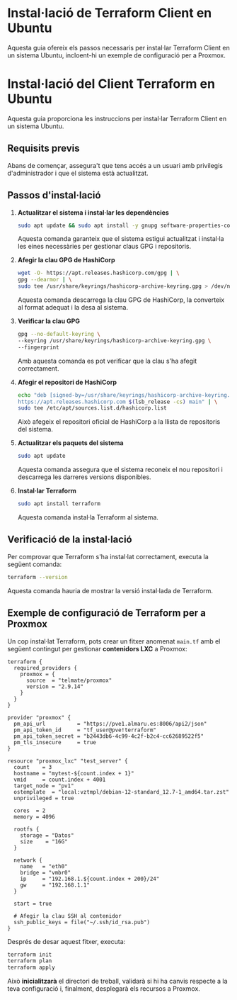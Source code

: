 # Instal·lació de Terraform Client en Ubuntu

Aquesta guia ofereix els passos necessaris per instal·lar Terraform Client en un sistema Ubuntu, incloent-hi un exemple de configuració per a Proxmox.

# Instal·lació del Client Terraform en Ubuntu

Aquesta guia proporciona les instruccions per instal·lar Terraform Client en un sistema Ubuntu.

## Requisits previs

Abans de començar, assegura't que tens accés a un usuari amb privilegis d'administrador i que el sistema està actualitzat.

## Passos d'instal·lació

1. **Actualitzar el sistema i instal·lar les dependències**  
   ```bash
   sudo apt update && sudo apt install -y gnupg software-properties-common
   ```
   Aquesta comanda garanteix que el sistema estigui actualitzat i instal·la les eines necessàries per gestionar claus GPG i repositoris.

2. **Afegir la clau GPG de HashiCorp**  
   ```bash
   wget -O- https://apt.releases.hashicorp.com/gpg | \
   gpg --dearmor | \
   sudo tee /usr/share/keyrings/hashicorp-archive-keyring.gpg > /dev/null
   ```
   Aquesta comanda descarrega la clau GPG de HashiCorp, la converteix al format adequat i la desa al sistema.

3. **Verificar la clau GPG**  
   ```bash
   gpg --no-default-keyring \
   --keyring /usr/share/keyrings/hashicorp-archive-keyring.gpg \
   --fingerprint
   ```
   Amb aquesta comanda es pot verificar que la clau s'ha afegit correctament.

4. **Afegir el repositori de HashiCorp**  
   ```bash
   echo "deb [signed-by=/usr/share/keyrings/hashicorp-archive-keyring.gpg] \
   https://apt.releases.hashicorp.com $(lsb_release -cs) main" | \
   sudo tee /etc/apt/sources.list.d/hashicorp.list
   ```
   Això afegeix el repositori oficial de HashiCorp a la llista de repositoris del sistema.

5. **Actualitzar els paquets del sistema**  
   ```bash
   sudo apt update
   ```
   Aquesta comanda assegura que el sistema reconeix el nou repositori i descarrega les darreres versions disponibles.

6. **Instal·lar Terraform**  
   ```bash
   sudo apt install terraform
   ```
   Aquesta comanda instal·la Terraform al sistema.

## Verificació de la instal·lació

Per comprovar que Terraform s'ha instal·lat correctament, executa la següent comanda:
```bash
terraform --version
```
Aquesta comanda hauria de mostrar la versió instal·lada de Terraform.

## Exemple de configuració de Terraform per a Proxmox

Un cop instal·lat Terraform, pots crear un fitxer anomenat `main.tf` amb el següent contingut per gestionar **contenidors LXC** a Proxmox:

```hcl
terraform {
  required_providers {
    proxmox = {
      source  = "telmate/proxmox"
      version = "2.9.14"
    }
  }
}

provider "proxmox" {
  pm_api_url          = "https://pve1.almaru.es:8006/api2/json"
  pm_api_token_id     = "tf_user@pve!terraform"
  pm_api_token_secret = "b2443db6-4c99-4c2f-b2c4-cc62689522f5"
  pm_tls_insecure     = true
}

resource "proxmox_lxc" "test_server" {
  count    = 3
  hostname = "mytest-${count.index + 1}"
  vmid     = count.index + 4001
  target_node = "pv1"
  ostemplate  = "local:vztmpl/debian-12-standard_12.7-1_amd64.tar.zst"
  unprivileged = true

  cores  = 2
  memory = 4096

  rootfs {
    storage = "Datos"
    size    = "16G"
  }

  network {
    name   = "eth0"
    bridge = "vmbr0"
    ip     = "192.168.1.${count.index + 200}/24"
    gw     = "192.168.1.1"
  }

  start = true

  # Afegir la clau SSH al contenidor
  ssh_public_keys = file("~/.ssh/id_rsa.pub")
}
```

Després de desar aquest fitxer, executa:

```bash
terraform init
terraform plan
terraform apply
```

Això **inicialitzarà** el directori de treball, validarà si hi ha canvis respecte a la teva configuració i, finalment, desplegarà els recursos a Proxmox.
